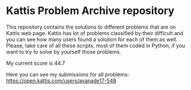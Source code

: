 # Kattis Problem Archive repository

This repository contains the solutions to different problems that are on Kattis web page. Kattis has lot of problems classified by their difficult and you can see how many users found a solution for each of them as well. Please, take care of all these scripts, most of them coded in Python, if you want to try to solve by yourself those problems.

My current score is 44.7

Here you can see my submissions for all problems: https://open.kattis.com/users/avanade17-548